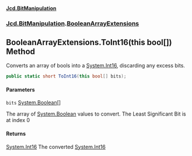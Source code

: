 #### [Jcd.BitManipulation](index 'index')

### [Jcd.BitManipulation](Jcd.BitManipulation 'Jcd.BitManipulation').[BooleanArrayExtensions](Jcd.BitManipulation.BooleanArrayExtensions 'Jcd.BitManipulation.BooleanArrayExtensions')

## BooleanArrayExtensions.ToInt16(this bool[]) Method

Converts an array of bools into a [System.Int16](https://docs.microsoft.com/en-us/dotnet/api/System.Int16 'System.Int16'), discarding any excess bits.

```csharp
public static short ToInt16(this bool[] bits);
```

#### Parameters

<a name='Jcd.BitManipulation.BooleanArrayExtensions.ToInt16(thisbool[]).bits'></a>

`bits` [System.Boolean](https://docs.microsoft.com/en-us/dotnet/api/System.Boolean 'System.Boolean')[[]](https://docs.microsoft.com/en-us/dotnet/api/System.Array 'System.Array')

The array of [System.Boolean](https://docs.microsoft.com/en-us/dotnet/api/System.Boolean 'System.Boolean') values to convert. The Least Significant Bit is at index 0

#### Returns

[System.Int16](https://docs.microsoft.com/en-us/dotnet/api/System.Int16 'System.Int16')
The converted [System.Int16](https://docs.microsoft.com/en-us/dotnet/api/System.Int16 'System.Int16')